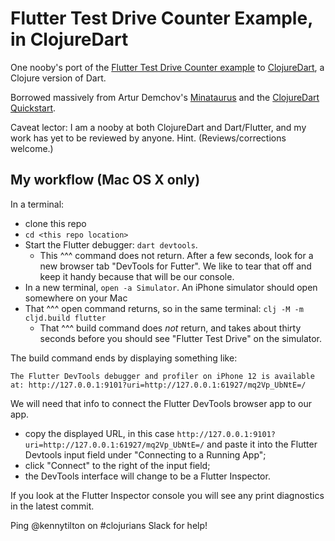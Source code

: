 # Flutter Test Drive Counter Example, in ClojureDart

One nooby's port of the [Flutter Test Drive Counter example](https://docs.flutter.dev/get-started/test-drive) to [ClojureDart](https://github.com/Tensegritics/ClojureDart), a Clojure version of Dart.

Borrowed massively from Artur Demchov's [Minataurus](https://github.com/Liverm0r/minataurus/tree/custom-widget) and the [ClojureDart Quickstart]( https://github.com/Tensegritics/ClojureDartPreview/blob/main/doc/flutter-quick-start.md).

Caveat lector: I am a nooby at both ClojureDart and Dart/Flutter, and my work has yet to be reviewed by anyone. Hint. (Reviews/corrections welcome.)

## My workflow (Mac OS X only)

In a terminal:

* clone this repo
* `cd <this repo location>`
* Start the Flutter debugger: `dart devtools`.
  * This ^^^ command does not return. After a few seconds, look for a new browser tab "DevTools for Futter". We like to tear that off and keep it handy because that will be our console.
* In a new terminal, `open -a Simulator`. An iPhone simulator should open somewhere on your Mac
* That ^^^ open command returns, so in the same terminal: `clj -M -m cljd.build flutter`
  * That ^^^ build command does _not_ return, and takes about thirty seconds before you should see "Flutter Test Drive" on the simulator.

The build command ends by displaying something like:
```
The Flutter DevTools debugger and profiler on iPhone 12 is available at: http://127.0.0.1:9101?uri=http://127.0.0.1:61927/mq2Vp_UbNtE=/
```
We will need that info to connect the Flutter DevTools browser app to our app.

* copy the displayed URL, in this case `http://127.0.0.1:9101?uri=http://127.0.0.1:61927/mq2Vp_UbNtE=/` and paste it into the Flutter Devtools input field under "Connecting to a Running App";
* click "Connect" to the right of the input field;
* the DevTools interface will change to be a Flutter Inspector.

If you look at the Flutter Inspector console you will see any print diagnostics in the latest commit.

Ping @kennytilton on #clojurians Slack for help!


